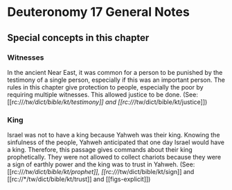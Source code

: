 # Deuteronomy 17 General Notes
## Special concepts in this chapter

### Witnesses
In the ancient Near East, it was common for a person to be punished by the testimony of a single person, especially if this was an important person. The rules in this chapter give protection to people, especially the poor by requiring multiple witnesses. This allowed justice to be done. (See: [[rc://*/tw/dict/bible/kt/testimony]] and [[rc://*/tw/dict/bible/kt/justice]])

### King
Israel was not to have a king because Yahweh was their king. Knowing the sinfulness of the people, Yahweh anticipated that one day Israel would have a king. Therefore, this passage gives commands about their king prophetically. They were not allowed to collect chariots because they were a sign of earthly power and the king was to trust in Yahweh. (See: [[rc://*/tw/dict/bible/kt/prophet]], [[rc://*/tw/dict/bible/kt/sign]] and [[rc://*/tw/dict/bible/kt/trust]] and [[figs-explicit]])